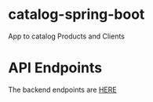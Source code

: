# catalog-spring-boot
App to catalog Products and Clients

# API Endpoints

The backend endpoints are [HERE](https://catalog-webserver.herokuapp.com/swagger-ui.html#)
